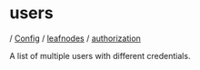 # users

/ [Config](../../..) / [leafnodes](../..) / [authorization](..) 

A list of multiple users with different credentials.

